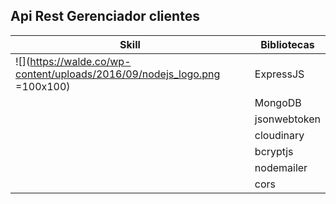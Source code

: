 ## Api Rest Gerenciador clientes 
| Skill                                                            | Bibliotecas  |
|------------------------------------------------------------------|--------------|
| ![](https://walde.co/wp-content/uploads/2016/09/nodejs_logo.png =100x100) | ExpressJS    |
|                                                                  | MongoDB      |
|                                                                  | jsonwebtoken |
|                                                                  | cloudinary   |
|                                                                  | bcryptjs     |
|                                                                  | nodemailer   |
|                                                                  | cors         |